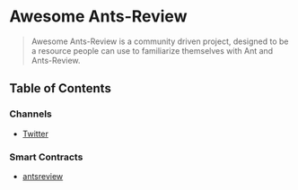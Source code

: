 # Awesome Ants-Review
> Awesome Ants-Review is a community driven project, designed to be a resource people can use to familiarize themselves with Ant and Ants-Review.

## Table of Contents

### Channels
- [Twitter](https://twitter.com/ants_review)

### Smart Contracts
- [antsreview](https://github.com/naszam/ants-review)

